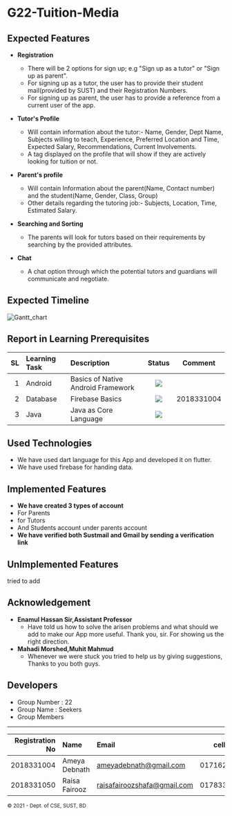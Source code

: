 # G22-Tuition-Media

Expected Features
----------
- **Registration** 
  - There will be 2 options for sign up; e.g "Sign up as a tutor" or "Sign up as parent".
  - For signing up as a tutor, the user has to provide their student mail(provided by SUST) and their Registration Numbers.
  - For signing up as parent, the user has to provide a reference from a current user of the app.
- **Tutor's Profile** 
    -  Will contain information about the tutor:- Name, Gender, Dept Name, Subjects willing to teach, Experience, Preferred Location and Time, Expected Salary,              Recommendations, Current Involvements.
    - A tag displayed on the profile that will show if they are actively looking for tuition or not. 

- **Parent's profile**
   - Will contain Information about the parent(Name, Contact number) and the student(Name, Gender, Class, Group)
   - Other details regarding the tutoring job:- Subjects, Location, Time, Estimated Salary.
 
- **Searching and Sorting**
  - The parents will look for tutors based on their requirements by searching by the provided attributes. 
- **Chat**
  - A chat option through which the potential tutors and guardians will communicate and negotiate.


Expected Timeline
----------
![Gantt_chart](https://user-images.githubusercontent.com/52748765/117638365-92c3f200-b1a4-11eb-8d1f-30f6a5accb06.jpg)

Report in Learning Prerequisites
------------------------------
SL | Learning Task | Description | Status | Comment
--:|:------------- |:----------- | :-----: | ------|
1 | Android | Basics of Native Android Framework | ![](https://img.shields.io/badge/Android%20Basics-In%20Progress-blue)
2 | Database | Firebase Basics | ![](https://img.shields.io/badge/Firebase-May%2028-orange) | 2018331004
3 | Java | Java as Core Language | ![](https://img.shields.io/badge/Java-Completed-green)

Used Technologies
-----------------
- We have used dart language for this App and developed it on flutter.
- We have used firebase for handing data.

Implemented Features
---------------------
- **We have created 3 types of account**
 - For Parents
 - for Tutors
 - And Students account under parents account
 - **We have verified both Sustmail and Gmail by sending a verification link**

UnImplemented Features
----------------------
tried to add 

Acknowledgement
---------------
- **Enamul Hassan Sir,Assistant Professor** 
  - Have told us how to solve the arisen problems and what should we add to make our App more useful. 
   Thank you, sir. For showing us the right direction.
- **Mahadi Morshed,Muhit Mahmud** 
  - Whenever we were stuck you tried to help us by giving suggestions, Thanks to you both guys.

Developers
----------
 - Group Number : 22
 - Group Name : Seekers
 - Group Members
------------------------------
Registration No | Name       | Email | cell no 
---------------:|:----------|:------------| :-----: | 
2018331004 | Ameya Debnath | ameyadebnath@gmail.com | 01716202230
2018331050 | Raisa Fairooz | raisafairoozshafa@gmail.com | 01783382835

<small>&copy; 2021 - Dept. of CSE, SUST, BD</small>
